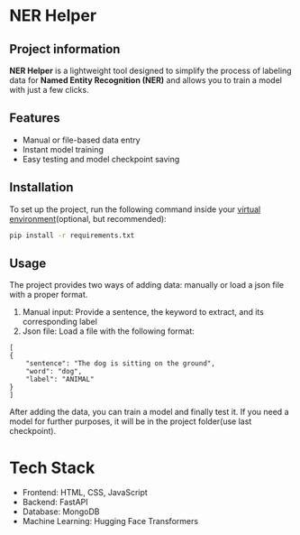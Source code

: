 # NER Helper

## Project information

**NER Helper** is a lightweight tool designed to simplify the process of labeling data for **Named Entity Recognition (NER)** and allows you to train a model with just a few clicks.

## Features

- Manual or file-based data entry
- Instant model training
- Easy testing and model checkpoint saving

## Installation

To set up the project, run the following command inside your [virtual environment](https://docs.conda.io/projects/conda/en/4.6.0/user-guide/tasks/manage-environments.html)(optional, but recommended):

```bash
pip install -r requirements.txt
```

## Usage

The project provides two ways of adding data: manually or load a json file with a proper format.

1. Manual input: Provide a sentence, the keyword to extract, and its corresponding label
2. Json file: Load a file with the following format:

```
[
{
    "sentence": "The dog is sitting on the ground",
    "word": "dog",
    "label": "ANIMAL"
}
]
```

After adding the data, you can train a model and finally test it. If you need a model for further purposes, it will be in the project folder(use last checkpoint). 

# Tech Stack

- Frontend: HTML, CSS, JavaScript
- Backend: FastAPI
- Database: MongoDB
- Machine Learning: Hugging Face Transformers

